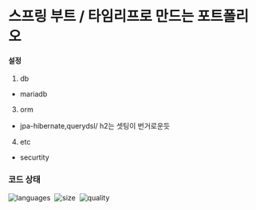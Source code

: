 # 스프링 부트 / 타임리프로 만드는 포트폴리오
#### 설정
1. db
- mariadb
3. orm
- jpa-hibernate,querydsl/ h2는 셋팅이 번거로운듯
4. etc
- securtity

### 코드 상태
![languages](https://img.shields.io/github/languages/count/snapthecode/boot)&nbsp;
![size](https://img.shields.io/github/languages/code-size/snapthecode/boot)&nbsp;
![quality](https://img.shields.io/codefactor/grade/github/snapthecode/boot)&nbsp;
